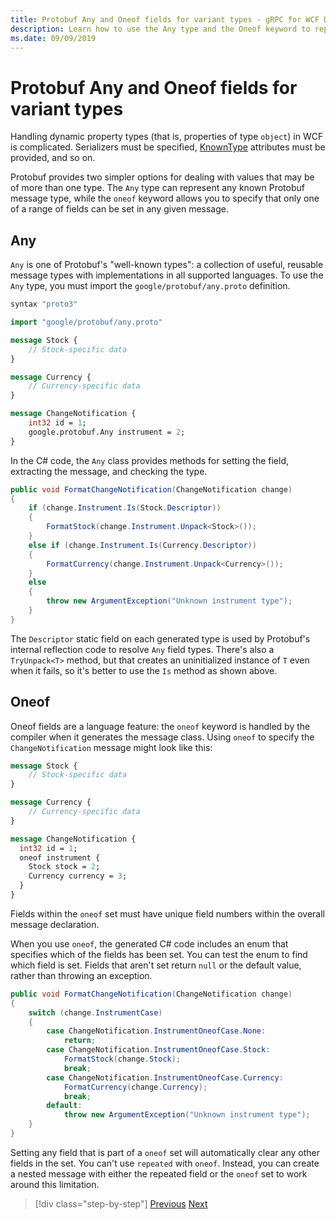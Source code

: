 ```yaml
---
title: Protobuf Any and Oneof fields for variant types - gRPC for WCF Developers
description: Learn how to use the Any type and the Oneof keyword to represent variant object types in messages.
ms.date: 09/09/2019
---
```


# Protobuf Any and Oneof fields for variant types

Handling dynamic property types (that is, properties of type `object`) in WCF is complicated. Serializers must be specified, [KnownType](xref:System.Runtime.Serialization.KnownTypeAttribute) attributes must be provided, and so on.

Protobuf provides two simpler options for dealing with values that may be of more than one type. The `Any` type can represent any known Protobuf message type, while the `oneof` keyword allows you to specify that only one of a range of fields can be set in any given message.

## Any

`Any` is one of Protobuf's "well-known types": a collection of useful, reusable message types with implementations in all supported languages. To use the `Any` type, you must import the `google/protobuf/any.proto` definition.

```protobuf
syntax "proto3"

import "google/protobuf/any.proto"

message Stock {
    // Stock-specific data
}

message Currency {
    // Currency-specific data
}

message ChangeNotification {
    int32 id = 1;
    google.protobuf.Any instrument = 2;
}
```

In the C# code, the `Any` class provides methods for setting the field, extracting the message, and checking the type.

```csharp
public void FormatChangeNotification(ChangeNotification change)
{
    if (change.Instrument.Is(Stock.Descriptor))
    {
        FormatStock(change.Instrument.Unpack<Stock>());
    }
    else if (change.Instrument.Is(Currency.Descriptor))
    {
        FormatCurrency(change.Instrument.Unpack<Currency>());
    }
    else
    {
        throw new ArgumentException("Unknown instrument type");
    }
}
```

The `Descriptor` static field on each generated type is used by Protobuf's internal reflection code to resolve `Any` field types. There's also a `TryUnpack<T>` method, but that creates an uninitialized instance of `T` even when it fails, so it's better to use the `Is` method as shown above.

## Oneof

Oneof fields are a language feature: the `oneof` keyword is handled by the compiler when it generates the message class. Using `oneof` to specify the `ChangeNotification` message might look like this:

```protobuf
message Stock {
    // Stock-specific data
}

message Currency {
    // Currency-specific data
}

message ChangeNotification {
  int32 id = 1;
  oneof instrument {
    Stock stock = 2;
    Currency currency = 3;
  }
}
```

Fields within the `oneof` set must have unique field numbers within the overall message declaration.

When you use `oneof`, the generated C# code includes an enum that specifies which of the fields has been set. You can test the enum to find which field is set. Fields that aren't set return `null` or the default value, rather than throwing an exception.

```csharp
public void FormatChangeNotification(ChangeNotification change)
{
    switch (change.InstrumentCase)
    {
        case ChangeNotification.InstrumentOneofCase.None:
            return;
        case ChangeNotification.InstrumentOneofCase.Stock:
            FormatStock(change.Stock);
            break;
        case ChangeNotification.InstrumentOneofCase.Currency:
            FormatCurrency(change.Currency);
            break;
        default:
            throw new ArgumentException("Unknown instrument type");
    }
}
```

Setting any field that is part of a `oneof` set will automatically clear any other fields in the set. You can't use `repeated` with `oneof`. Instead, you can create a nested message with either the repeated field or the `oneof` set to work around this limitation.

>[!div class="step-by-step"]
>[Previous](protobuf-reserved.md)
>[Next](protobuf-enums.md)
